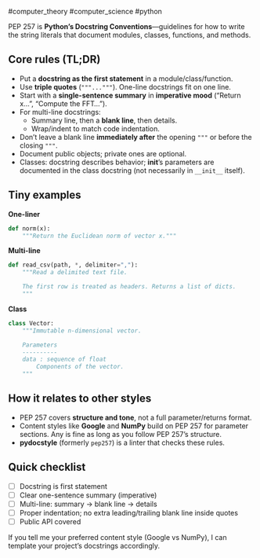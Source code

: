 #computer_theory #computer_science #python 

PEP 257 is **Python’s Docstring Conventions**—guidelines for how to write the string literals that document modules, classes, functions, and methods.

## Core rules (TL;DR)

- Put a **docstring as the first statement** in a module/class/function.
- Use **triple quotes** (`"""..."""`). One-line docstrings fit on one line.
- Start with a **single-sentence summary** in **imperative mood** (“Return x…”, “Compute the FFT…”).
- For multi-line docstrings:
    - Summary line, then a **blank line**, then details.
    - Wrap/indent to match code indentation.
- Don’t leave a blank line **immediately after** the opening `"""` or before the closing `"""`.
- Document public objects; private ones are optional.
- Classes: docstring describes behavior; **init**’s parameters are documented in the class docstring (not necessarily in `__init__` itself).

## Tiny examples

**One-liner**

```python
def norm(x):
    """Return the Euclidean norm of vector x."""

```

**Multi-line**

```python
def read_csv(path, *, delimiter=","):
    """Read a delimited text file.

    The first row is treated as headers. Returns a list of dicts.
    """

```

**Class**

```python
class Vector:
    """Immutable n-dimensional vector.

    Parameters
    ----------
    data : sequence of float
        Components of the vector.
    """

```

## How it relates to other styles

- PEP 257 covers **structure and tone**, not a full parameter/returns format.
- Content styles like **Google** and **NumPy** build on PEP 257 for parameter sections. Any is fine as long as you follow PEP 257’s structure.
- **pydocstyle** (formerly `pep257`) is a linter that checks these rules.

## Quick checklist

- [ ] Docstring is first statement
- [ ] Clear one-sentence summary (imperative)
- [ ] Multi-line: summary → blank line → details
- [ ] Proper indentation; no extra leading/trailing blank line inside quotes
- [ ] Public API covered

If you tell me your preferred content style (Google vs NumPy), I can template your project’s docstrings accordingly.